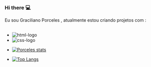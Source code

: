 ### Hi there :computer:

Eu sou Graciliano Porceles , atualmente estou criando projetos com :
<br>
<br>

-  <img src="https://img.shields.io/badge/HTML5-E34F26?style=for-the-badge&logo=html5&logoColor=white" alt="html-logo" />
-  <img src="https://img.shields.io/badge/CSS3-1572B6?style=for-the-badge&logo=css3&logoColor=white" alt="css-logo" />

-  [![Porceles stats](https://github-readme-stats.vercel.app/api?username=Porceles)](https://github.com/anuraghazra/github-readme-stats)

-  [![Top Langs](https://github-readme-stats.vercel.app/api/top-langs/?username=Porceles)](https://github.com/anuraghazra/github-readme-stats)

